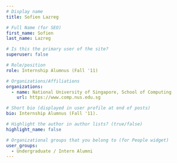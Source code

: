 ```yaml
---
# Display name
title: Sofien Lazreg

# Full Name (for SEO) 
first_name: Sofien
last_name: Lazreg

# Is this the primary user of the site?
superuser: false

# Role/position
role: Internship Alumnus (Fall '11)

# Organizations/Affiliations
organizations:
  - name: National University of Singapore, School of Computing
    url: https://www.comp.nus.edu.sg

# Short bio (displayed in user profile at end of posts)
bio: Internship Alumnus (Fall '11). 

# Highlight the author in author lists? (true/false)
highlight_name: false

# Organizational groups that you belong to (for People widget)
user_groups:
  - Undergraduate / Intern Alumni
---
```

